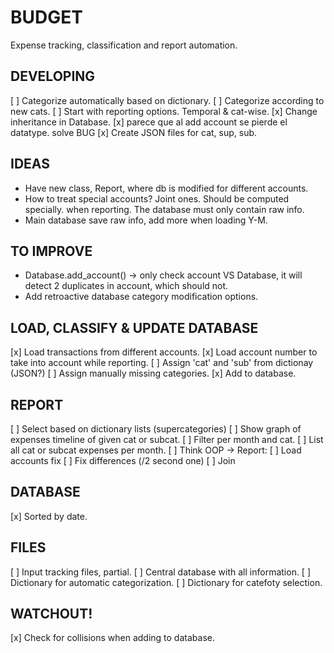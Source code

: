 # BUDGET
Expense tracking, classification and report automation.

## DEVELOPING
[ ] Categorize automatically based on dictionary.
[ ] Categorize according to new cats.
[ ] Start with reporting options. Temporal & cat-wise.
[x] Change inheritance in Database.
[x] parece que al add account se pierde el datatype. solve BUG
[x] Create JSON files for cat, sup, sub.

## IDEAS
* Have new class, Report, where db is modified for different accounts.
* How to treat special accounts? Joint ones. Should be computed specially.
  when reporting. The database must only contain raw info.
* Main database save raw info, add more when loading Y-M.

## TO IMPROVE
* Database.add_account() -> only check account VS Database, it will detect 2 
  duplicates in account, which should not.
* Add retroactive database category modification options.

## LOAD, CLASSIFY & UPDATE DATABASE
[x] Load transactions from different accounts.
[x] Load account number to take into account while reporting.
[ ] Assign 'cat' and 'sub' from dictionay (JSON?)
[ ] Assign manually missing categories.
[x] Add to database.

## REPORT 
[ ] Select based on dictionary lists (supercategories)
[ ] Show graph of expenses timeline of given cat or subcat.
[ ] Filter per month and cat.
[ ] List all cat or subcat expenses per month.
[ ] Think OOP -> Report: 
 [ ] Load accounts fix
 [ ] Fix differences (/2 second one)
 [ ] Join
 
## DATABASE
[x] Sorted by date.

## FILES
[ ] Input tracking files, partial.
[ ] Central database with all information.
[ ] Dictionary for automatic categorization.
[ ] Dictionary for catefoty selection.

## WATCHOUT!
[x] Check for collisions when adding to database.
